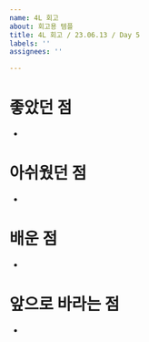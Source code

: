 ```yaml
---
name: 4L 회고
about: 회고용 템플
title: 4L 회고 / 23.06.13 / Day 5
labels: ''
assignees: ''

---
```


# 좋았던 점
- 

# 아쉬웠던 점
- 

# 배운 점
- 

# 앞으로 바라는 점
-
